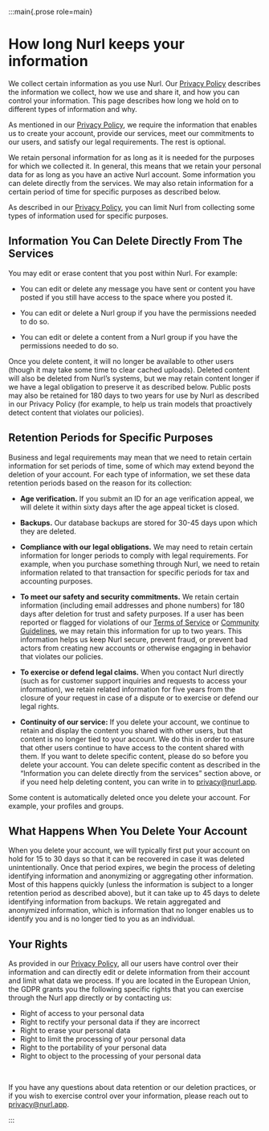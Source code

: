 :::main{.prose role=main}

# How long Nurl keeps your information

We collect certain information as you use Nurl. Our [Privacy Policy](/legal/privacy/) describes the information we collect, how we use and share it, and how you can control your information. This page describes how long we hold on to different types of information and why.

As mentioned in our [Privacy Policy](/legal/privacy/), we require the information that enables us to create your account, provide our services, meet our commitments to our users, and satisfy our legal requirements. The rest is optional.

We retain personal information for as long as it is needed for the purposes for which we collected it. In general, this means that we retain your personal data for as long as you have an active Nurl account. Some information you can delete directly from the services. We may also retain information for a certain period of time for specific purposes as described below.

As described in our [Privacy Policy](/legal/privacy/), you can limit Nurl from collecting some types of information used for specific purposes.

## Information You Can Delete Directly From The Services

You may edit or erase content that you post within Nurl. For example:

- You can edit or delete any message you have sent or content you have posted if you still have access to the space where you posted it.

- You can edit or delete a Nurl group if you have the permissions needed to do so.

- You can edit or delete a content from a Nurl group if you have the permissions needed to do so.

Once you delete content, it will no longer be available to other users (though it may take some time to clear cached uploads). Deleted content will also be deleted from Nurl’s systems, but we may retain content longer if we have a legal obligation to preserve it as described below. Public posts may also be retained for 180 days to two years for use by Nurl as described in our Privacy Policy (for example, to help us train models that proactively detect content that violates our policies).

## Retention Periods for Specific Purposes

Business and legal requirements may mean that we need to retain certain information for set periods of time, some of which may extend beyond the deletion of your account. For each type of information, we set these data retention periods based on the reason for its collection:

- **Age verification.** If you submit an ID for an age verification appeal, we will delete it within sixty days after the age appeal ticket is closed.

- **Backups.** Our database backups are stored for 30-45 days upon which they are deleted.

- **Compliance with our legal obligations.** We may need to retain certain information for longer periods to comply with legal requirements. For example, when you purchase something through Nurl, we need to retain information related to that transaction for specific periods for tax and accounting purposes.

- **To meet our safety and security commitments.** We retain certain information (including email addresses and phone numbers) for 180 days after deletion for trust and safety purposes. If a user has been reported or flagged for violations of our [Terms of Service](/legal/terms/) or [Community Guidelines](/legal/community-guidelines/), we may retain this information for up to two years. This information helps us keep Nurl secure, prevent fraud, or prevent bad actors from creating new accounts or otherwise engaging in behavior that violates our policies.

- **To exercise or defend legal claims.** When you contact Nurl directly (such as for customer support inquiries and requests to access your information), we retain related information for five years from the closure of your request in case of a dispute or to exercise or defend our legal rights.

- **Continuity of our service:** If you delete your account, we continue to retain and display the content you shared with other users, but that content is no longer tied to your account. We do this in order to ensure that other users continue to have access to the content shared with them. If you want to delete specific content, please do so before you delete your account. You can delete specific content as described in the “Information you can delete directly from the services” section above, or if you need help deleting content, you can write in to [privacy@nurl.app](mailto:privacy@nurl.app).

Some content is automatically deleted once you delete your account. For example, your profiles and groups.

## What Happens When You Delete Your Account

When you delete your account, we will typically first put your account on hold for 15 to 30 days so that it can be recovered in case it was deleted unintentionally. Once that period expires, we begin the process of deleting identifying information and anonymizing or aggregating other information. Most of this happens quickly (unless the information is subject to a longer retention period as described above), but it can take up to 45 days to delete identifying information from backups. We retain aggregated and anonymized information, which is information that no longer enables us to identify you and is no longer tied to you as an individual.

## Your Rights

As provided in our [Privacy Policy](/legal/privacy/), all our users have control over their information and can directly edit or delete information from their account and limit what data we process. If you are located in the European Union, the GDPR grants you the following specific rights that you can exercise through the Nurl app directly or by contacting us:

- Right of access to your personal data
- Right to rectify your personal data if they are incorrect
- Right to erase your personal data
- Right to limit the processing of your personal data
- Right to the portability of your personal data
- Right to object to the processing of your personal data

<br />

If you have any questions about data retention or our deletion practices, or if you wish to exercise control over your information, please reach out to [privacy@nurl.app](mailto:privacy@nurl.app).

:::
